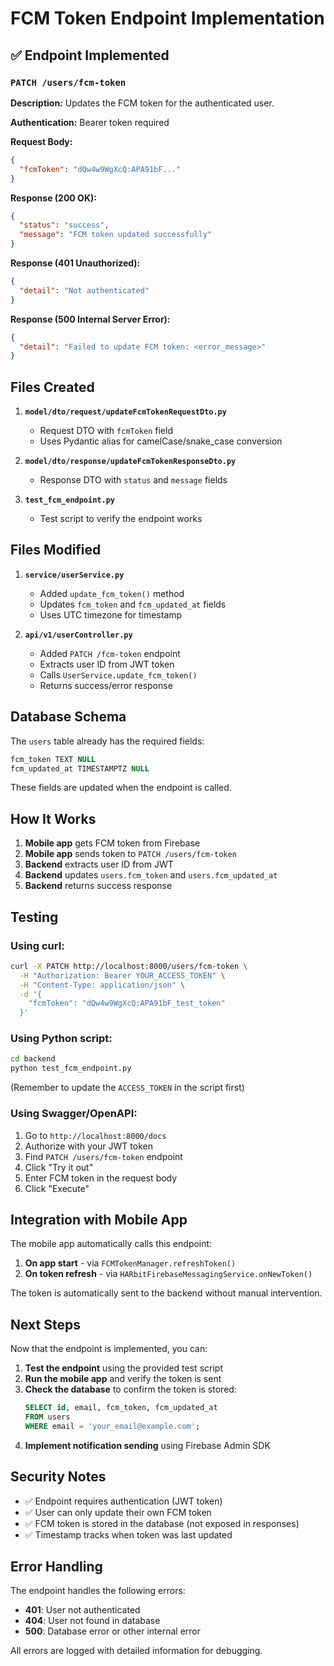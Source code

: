 # FCM Token Endpoint Implementation

## ✅ Endpoint Implemented

### `PATCH /users/fcm-token`

**Description:** Updates the FCM token for the authenticated user.

**Authentication:** Bearer token required

**Request Body:**
```json
{
  "fcmToken": "dQw4w9WgXcQ:APA91bF..."
}
```

**Response (200 OK):**
```json
{
  "status": "success",
  "message": "FCM token updated successfully"
}
```

**Response (401 Unauthorized):**
```json
{
  "detail": "Not authenticated"
}
```

**Response (500 Internal Server Error):**
```json
{
  "detail": "Failed to update FCM token: <error_message>"
}
```

## Files Created

1. **`model/dto/request/updateFcmTokenRequestDto.py`**
   - Request DTO with `fcmToken` field
   - Uses Pydantic alias for camelCase/snake_case conversion

2. **`model/dto/response/updateFcmTokenResponseDto.py`**
   - Response DTO with `status` and `message` fields

3. **`test_fcm_endpoint.py`**
   - Test script to verify the endpoint works

## Files Modified

1. **`service/userService.py`**
   - Added `update_fcm_token()` method
   - Updates `fcm_token` and `fcm_updated_at` fields
   - Uses UTC timezone for timestamp

2. **`api/v1/userController.py`**
   - Added `PATCH /fcm-token` endpoint
   - Extracts user ID from JWT token
   - Calls `UserService.update_fcm_token()`
   - Returns success/error response

## Database Schema

The `users` table already has the required fields:

```sql
fcm_token TEXT NULL
fcm_updated_at TIMESTAMPTZ NULL
```

These fields are updated when the endpoint is called.

## How It Works

1. **Mobile app** gets FCM token from Firebase
2. **Mobile app** sends token to `PATCH /users/fcm-token`
3. **Backend** extracts user ID from JWT
4. **Backend** updates `users.fcm_token` and `users.fcm_updated_at`
5. **Backend** returns success response

## Testing

### Using curl:

```bash
curl -X PATCH http://localhost:8000/users/fcm-token \
  -H "Authorization: Bearer YOUR_ACCESS_TOKEN" \
  -H "Content-Type: application/json" \
  -d '{
    "fcmToken": "dQw4w9WgXcQ:APA91bF_test_token"
  }'
```

### Using Python script:

```bash
cd backend
python test_fcm_endpoint.py
```

(Remember to update the `ACCESS_TOKEN` in the script first)

### Using Swagger/OpenAPI:

1. Go to `http://localhost:8000/docs`
2. Authorize with your JWT token
3. Find `PATCH /users/fcm-token` endpoint
4. Click "Try it out"
5. Enter FCM token in the request body
6. Click "Execute"

## Integration with Mobile App

The mobile app automatically calls this endpoint:

1. **On app start** - via `FCMTokenManager.refreshToken()`
2. **On token refresh** - via `HARbitFirebaseMessagingService.onNewToken()`

The token is automatically sent to the backend without manual intervention.

## Next Steps

Now that the endpoint is implemented, you can:

1. **Test the endpoint** using the provided test script
2. **Run the mobile app** and verify the token is sent
3. **Check the database** to confirm the token is stored:
   ```sql
   SELECT id, email, fcm_token, fcm_updated_at 
   FROM users 
   WHERE email = 'your_email@example.com';
   ```
4. **Implement notification sending** using Firebase Admin SDK

## Security Notes

- ✅ Endpoint requires authentication (JWT token)
- ✅ User can only update their own FCM token
- ✅ FCM token is stored in the database (not exposed in responses)
- ✅ Timestamp tracks when token was last updated

## Error Handling

The endpoint handles the following errors:

- **401**: User not authenticated
- **404**: User not found in database
- **500**: Database error or other internal error

All errors are logged with detailed information for debugging.
